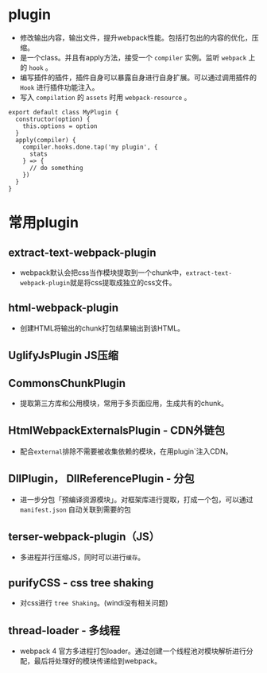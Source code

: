 # plugin

- 修改输出内容，输出文件，提升webpack性能。包括打包出的内容的优化，压缩。
- 是一个class。并且有apply方法，接受一个 `compiler` 实例。监听 `webpack` 上的 `hook` 。
- 编写插件的插件，插件自身可以暴露自身进行自身扩展。可以通过调用插件的 `Hook` 进行插件功能注入。
- 写入 `compilation` 的 `assets` 时用 `webpack-resource` 。
```JS
export default class MyPlugin {
  constructor(option) {
    this.options = option
  }
  apply(compiler) {
    compiler.hooks.done.tap('my plugin', {
      stats
    } => {
      // do something
    })
  }
}
```

# 常用plugin
## extract-text-webpack-plugin
- webpack默认会把css当作模块提取到一个chunk中，`extract-text-webpack-plugin`就是将css提取成独立的css文件。

## html-webpack-plugin
- 创建HTML将输出的chunk打包结果输出到该HTML。

## UglifyJsPlugin JS压缩

## CommonsChunkPlugin
- 提取第三方库和公用模块，常用于多页面应用，生成共有的chunk。

## HtmlWebpackExternalsPlugin - CDN外链包
- 配合`external`排除不需要被收集依赖的模块，在用plugin`注入CDN。

## DllPlugin， DllReferencePlugin - 分包
- 进一步分包「预编译资源模块」。对框架库进行提取，打成一个包，可以通过`manifest.json` 自动关联到需要的包

## terser-webpack-plugin（JS）
- 多进程并行压缩JS，同时可以进行`缓存`。

## purifyCSS - css tree shaking
- 对css进行 `tree Shaking`。(windi没有相关问题)

## thread-loader - 多线程
- webpack 4 官方多进程打包loader。通过创建一个线程池对模块解析进行分配，最后将处理好的模块传递给到webpack。
